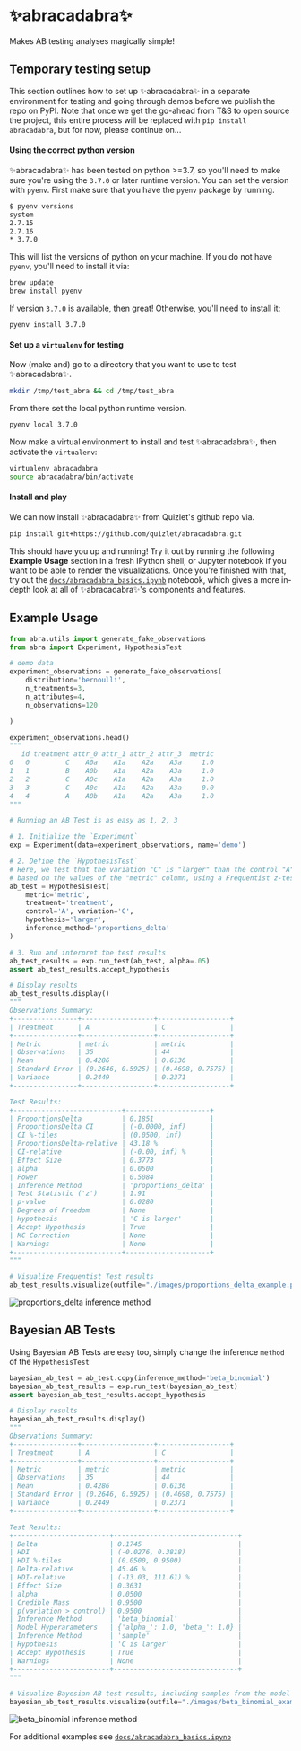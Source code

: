 # ✨abracadabra✨

Makes AB testing analyses magically simple!

## Temporary testing setup

This section outlines how to set up ✨abracadabra✨ in a separate environment for testing and going through demos before we publish the repo on PyPI. Note that once we get the go-ahead from T&S to open source the project, this entire process will be replaced with `pip install abracadabra`, but for now, please continue on...

#### Using the correct python version
✨abracadabra✨ has been tested on python >=3.7, so you'll need to make sure you're using the `3.7.0` or later runtime version. You can set the version with `pyenv`. First make sure that you have the `pyenv` package by running.

```bash
$ pyenv versions
system
2.7.15
2.7.16
* 3.7.0
```

This will list the versions of python on your machine. If you do not have `pyenv`, you'll need to install it via:

```bash
brew update
brew install pyenv
```

If version `3.7.0` is available, then great! Otherwise, you'll need to install it:

`pyenv install 3.7.0`

#### Set up a `virtualenv` for testing
Now (make and) go to a directory that you want to use to test ✨abracadabra✨. 

```bash
mkdir /tmp/test_abra && cd /tmp/test_abra
```

From there set the local python runtime version.

```bash
pyenv local 3.7.0
```

Now make a virtual environment to install and test ✨abracadabra✨, then activate the `virtualenv`:

```bash
virtualenv abracadabra
source abracadabra/bin/activate
```

#### Install and play
We can now install ✨abracadabra✨ from Quizlet's github repo via.

```bash
pip install git+https://github.com/quizlet/abracadabra.git
```

This should have you up and running! Try it out by running the following **Example Usage**  section in a fresh IPython shell, or Jupyter notebook if you want to be able to render the visualizations. Once you're finished with that, try out the [`docs/abracadabra_basics.ipynb`](./docs/abracadabra_basics.ipynb) notebook, which gives a more in-depth look at all of ✨abracadabra✨'s components and features.


## Example Usage

```python
from abra.utils import generate_fake_observations
from abra import Experiment, HypothesisTest

# demo data
experiment_observations = generate_fake_observations(
    distribution='bernoulli',
    n_treatments=3,
    n_attributes=4,
    n_observations=120

)

experiment_observations.head()
"""
   id treatment attr_0 attr_1 attr_2 attr_3  metric
0   0         C    A0a    A1a    A2a    A3a     1.0
1   1         B    A0b    A1a    A2a    A3a     1.0
2   2         C    A0c    A1a    A2a    A3a     1.0
3   3         C    A0c    A1a    A2a    A3a     0.0
4   4         A    A0b    A1a    A2a    A3a     1.0
"""

# Running an AB Test is as easy as 1, 2, 3

# 1. Initialize the `Experiment`
exp = Experiment(data=experiment_observations, name='demo')

# 2. Define the `HypothesisTest`
# Here, we test that the variation "C" is "larger" than the control "A",
# based on the values of the "metric" column, using a Frequentist z-test
ab_test = HypothesisTest(
    metric='metric',
    treatment='treatment',
    control='A', variation='C',
    hypothesis='larger',
    inference_method='proportions_delta'
)

# 3. Run and interpret the test results
ab_test_results = exp.run_test(ab_test, alpha=.05)
assert ab_test_results.accept_hypothesis

# Display results
ab_test_results.display()
"""
Observations Summary:
+----------------+------------------+------------------+
| Treatment      | A                | C                |
+----------------+------------------+------------------+
| Metric         | metric           | metric           |
| Observations   | 35               | 44               |
| Mean           | 0.4286           | 0.6136           |
| Standard Error | (0.2646, 0.5925) | (0.4698, 0.7575) |
| Variance       | 0.2449           | 0.2371           |
+----------------+------------------+------------------+

Test Results:
+---------------------------+---------------------+
| ProportionsDelta          | 0.1851              |
| ProportionsDelta CI       | (-0.0000, inf)      |
| CI %-tiles                | (0.0500, inf)       |
| ProportionsDelta-relative | 43.18 %             |
| CI-relative               | (-0.00, inf) %      |
| Effect Size               | 0.3773              |
| alpha                     | 0.0500              |
| Power                     | 0.5084              |
| Inference Method          | 'proportions_delta' |
| Test Statistic ('z')      | 1.91                |
| p-value                   | 0.0280              |
| Degrees of Freedom        | None                |
| Hypothesis                | 'C is larger'       |
| Accept Hypothesis         | True                |
| MC Correction             | None                |
| Warnings                  | None                |
+---------------------------+---------------------+
"""

# Visualize Frequentist Test results
ab_test_results.visualize(outfile="./images/proportions_delta_example.png")
```

![`proportions_delta` inference method](./images/proportions_delta_example.png)

## Bayesian AB Tests

Using Bayesian AB Tests are easy too, simply change the inference `method` of the `HypothesisTest`

```python
bayesian_ab_test = ab_test.copy(inference_method='beta_binomial')
bayesian_ab_test_results = exp.run_test(bayesian_ab_test)
assert bayesian_ab_test_results.accept_hypothesis

# Display results
bayesian_ab_test_results.display()
"""
Observations Summary:
+----------------+------------------+------------------+
| Treatment      | A                | C                |
+----------------+------------------+------------------+
| Metric         | metric           | metric           |
| Observations   | 35               | 44               |
| Mean           | 0.4286           | 0.6136           |
| Standard Error | (0.2646, 0.5925) | (0.4698, 0.7575) |
| Variance       | 0.2449           | 0.2371           |
+----------------+------------------+------------------+

Test Results:
+------------------------+-------------------------------+
| Delta                  | 0.1745                        |
| HDI                    | (-0.0276, 0.3818)             |
| HDI %-tiles            | (0.0500, 0.9500)              |
| Delta-relative         | 45.46 %                       |
| HDI-relative           | (-13.03, 111.61) %            |
| Effect Size            | 0.3631                        |
| alpha                  | 0.0500                        |
| Credible Mass          | 0.9500                        |
| p(variation > control) | 0.9500                        |
| Inference Method       | 'beta_binomial'               |
| Model Hyperarameters   | {'alpha_': 1.0, 'beta_': 1.0} |
| Inference Method       | 'sample'                      |
| Hypothesis             | 'C is larger'                 |
| Accept Hypothesis      | True                          |
| Warnings               | None                          |
+------------------------+-------------------------------+
"""

# Visualize Bayesian AB test results, including samples from the model
bayesian_ab_test_results.visualize(outfile="./images/beta_binomial_example.png")
```
![`beta_binomial` inference method](./images/beta_binomial_example.png)

For additional examples see [`docs/abracadabra_basics.ipynb`](./docs/abracadabra_basics.ipynb)